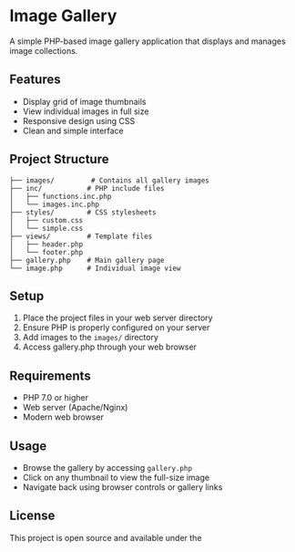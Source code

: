 # Image Gallery

A simple PHP-based image gallery application that displays and manages image collections.

## Features

- Display grid of image thumbnails
- View individual images in full size
- Responsive design using CSS
- Clean and simple interface

## Project Structure

```
├── images/         # Contains all gallery images
├── inc/           # PHP include files
│   ├── functions.inc.php
│   └── images.inc.php
├── styles/        # CSS stylesheets
│   ├── custom.css
│   └── simple.css
├── views/         # Template files
│   ├── header.php
│   └── footer.php
├── gallery.php    # Main gallery page
└── image.php      # Individual image view
```

## Setup

1. Place the project files in your web server directory
2. Ensure PHP is properly configured on your server
3. Add images to the `images/` directory
4. Access gallery.php through your web browser

## Requirements

- PHP 7.0 or higher
- Web server (Apache/Nginx)
- Modern web browser

## Usage

- Browse the gallery by accessing `gallery.php`
- Click on any thumbnail to view the full-size image
- Navigate back using browser controls or gallery links

## License

This project is open source and available under the